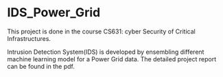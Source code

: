 # IDS_Power_Grid

This project is done in the course CS631: cyber Security of Critical Infrastructures.

Intrusion Detection System(IDS) is developed by ensembling different machine learning model for a Power Grid data. The detailed project report can be found in the pdf.
